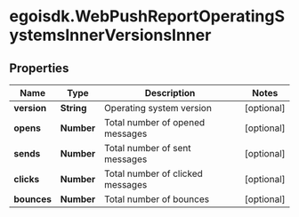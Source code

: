 # egoisdk.WebPushReportOperatingSystemsInnerVersionsInner

## Properties

Name | Type | Description | Notes
------------ | ------------- | ------------- | -------------
**version** | **String** | Operating system version | [optional] 
**opens** | **Number** | Total number of opened messages | [optional] 
**sends** | **Number** | Total number of sent messages | [optional] 
**clicks** | **Number** | Total number of clicked messages | [optional] 
**bounces** | **Number** | Total number of bounces | [optional] 


